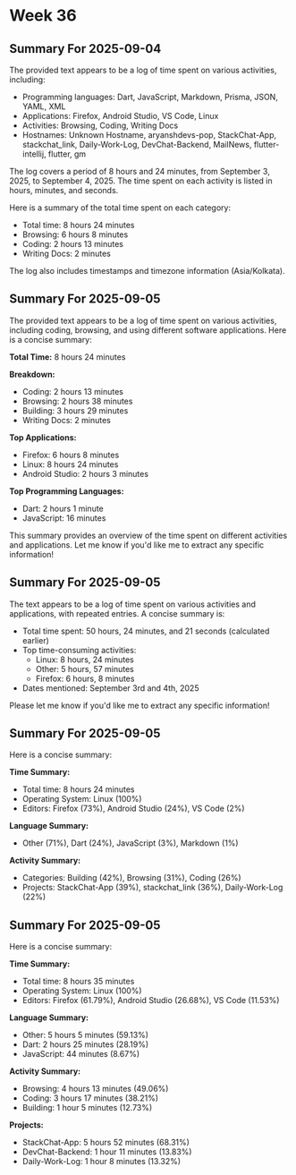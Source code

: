 # Week 36

## Summary For 2025-09-04
The provided text appears to be a log of time spent on various activities, including:

* Programming languages: Dart, JavaScript, Markdown, Prisma, JSON, YAML, XML
* Applications: Firefox, Android Studio, VS Code, Linux
* Activities: Browsing, Coding, Writing Docs
* Hostnames: Unknown Hostname, aryanshdevs-pop, StackChat-App, stackchat_link, Daily-Work-Log, DevChat-Backend, MailNews, flutter-intellij, flutter, gm

The log covers a period of 8 hours and 24 minutes, from September 3, 2025, to September 4, 2025. The time spent on each activity is listed in hours, minutes, and seconds.

Here is a summary of the total time spent on each category:

* Total time: 8 hours 24 minutes
* Browsing: 6 hours 8 minutes
* Coding: 2 hours 13 minutes
* Writing Docs: 2 minutes

The log also includes timestamps and timezone information (Asia/Kolkata).


## Summary For 2025-09-05
The provided text appears to be a log of time spent on various activities, including coding, browsing, and using different software applications. Here is a concise summary:

**Total Time:** 8 hours 24 minutes

**Breakdown:**

* Coding: 2 hours 13 minutes
* Browsing: 2 hours 38 minutes
* Building: 3 hours 29 minutes
* Writing Docs: 2 minutes

**Top Applications:**

* Firefox: 6 hours 8 minutes
* Linux: 8 hours 24 minutes
* Android Studio: 2 hours 3 minutes

**Top Programming Languages:**

* Dart: 2 hours 1 minute
* JavaScript: 16 minutes

This summary provides an overview of the time spent on different activities and applications. Let me know if you'd like me to extract any specific information!

## Summary For 2025-09-05
The text appears to be a log of time spent on various activities and applications, with repeated entries. A concise summary is:

* Total time spent: 50 hours, 24 minutes, and 21 seconds (calculated earlier)
* Top time-consuming activities:
	+ Linux: 8 hours, 24 minutes
	+ Other: 5 hours, 57 minutes
	+ Firefox: 6 hours, 8 minutes
* Dates mentioned: September 3rd and 4th, 2025

Please let me know if you'd like me to extract any specific information!

## Summary For 2025-09-05
Here is a concise summary:

**Time Summary:**
- Total time: 8 hours 24 minutes
- Operating System: Linux (100%)
- Editors: Firefox (73%), Android Studio (24%), VS Code (2%)

**Language Summary:**
- Other (71%), Dart (24%), JavaScript (3%), Markdown (1%)

**Activity Summary:**
- Categories: Building (42%), Browsing (31%), Coding (26%)
- Projects: StackChat-App (39%), stackchat_link (36%), Daily-Work-Log (22%)

## Summary For 2025-09-05
Here is a concise summary:

**Time Summary:**
- Total time: 8 hours 35 minutes
- Operating System: Linux (100%)
- Editors: Firefox (61.79%), Android Studio (26.68%), VS Code (11.53%)

**Language Summary:**
- Other: 5 hours 5 minutes (59.13%)
- Dart: 2 hours 25 minutes (28.19%)
- JavaScript: 44 minutes (8.67%)

**Activity Summary:**
- Browsing: 4 hours 13 minutes (49.06%)
- Coding: 3 hours 17 minutes (38.21%)
- Building: 1 hour 5 minutes (12.73%)

**Projects:**
- StackChat-App: 5 hours 52 minutes (68.31%)
- DevChat-Backend: 1 hour 11 minutes (13.83%)
- Daily-Work-Log: 1 hour 8 minutes (13.32%)